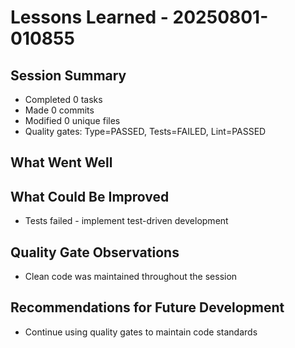 # Lessons Learned - 20250801-010855

## Session Summary

- Completed 0 tasks
- Made 0 commits
- Modified 0 unique files
- Quality gates: Type=PASSED, Tests=FAILED, Lint=PASSED

## What Went Well

## What Could Be Improved

- Tests failed - implement test-driven development

## Quality Gate Observations

- Clean code was maintained throughout the session

## Recommendations for Future Development

- Continue using quality gates to maintain code standards
